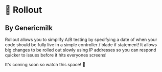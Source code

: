 # 🤖 Rollout
## By Genericmilk

Rollout allows you to simplify A/B testing by specifying a date of when your code should be fully live in a simple controller / blade if statement! It allows big changes to be rolled out slowly using IP addresses so you can respond quicker to issues before it hits everyones screens!

It's coming soon so watch this space! 👀